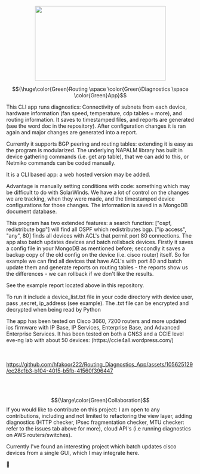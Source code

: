 

<p align="center">
<img src=https://user-images.githubusercontent.com/74038190/225813708-98b745f2-7d22-48cf-9150-083f1b00d6c9.gif width="350" height="200"/>
</p>



$${\huge\color{Green}Routing \space \color{Green}Diagnostics \space \color{Green}App}$$


This CLI app runs diagnostics: Connectivity of subnets from each device, hardware information (fan speed, temperature, cdp tables + more), and routing information. It saves to timestamped files, and reports are generated (see the word doc in the repository). After configuration changes it is ran again and major changes are generated into a report.

Currently it supports BGP peering and routing tables: extending it is easy as the program is modularized. The underlying NAPALM library has built in device gathering commands (i.e. get arp table), that we can add to this, or Netmiko commands can be coded manually.


It is a CLI based app: a web hosted version may be added.

Advantage is manually setting conditions with code: something which may be difficult to do with SolarWinds. We have a lot of control on the changes we are tracking, when they were made, and the timestamped device configurations for those changes. The information is saved in a MongoDB document database.

This program has two extended features: a search function: ["ospf, redistribute bgp"] will find all OSPF which redistributes bgp. ["ip access", "any", 80] finds all devices with ACL's that permit port 80 connections. The app also batch updates devices and batch rollsback devices. Firstly it saves a config file in your MongoDB as mentioned before; seccondly it saves a backup copy of the old config on the device (i.e. cisco router) itself. So for example we can find all devices that have ACL's with port 80 and batch update them and generate reports on routing tables - the reports show us the differences - we can rollback if we don't like the results.

See the example report located above in this repository.

To run it include a device_list.txt file in your code directory with device user, pass ,secret, ip_address (see example). The .txt file can be encrypted and decrypted when being read by Python

<p>The app has been tested on Cisco 3660, 7200 routers  and more updated ios firmware with IP Base, IP Services, Enterprise Base, and Advanced Enterprise Services. It has been tested on both a GNS3 and a CCIE level eve-ng lab with about 50 devices:  (https://ccie4all.wordpress.com/)  <br><br><br><p></p>








https://github.com/hfakoor222/Routing_Diagnostics_App/assets/105625129/ec28c1b3-b104-4015-b5fb-41560f396447




<p>
  <br>
  <br>
</p>

  $${\large\color{Green}Collaboration}$$
If you would like to contribute on this  project:
I am open to any contributions, including and not limited to refactoring the view layer, adding diagnostics (HTTP checker, IPsec fragmentation checker, MTU checker: refer to the issues tab above for more), cloud API's (i.e running diagnostics on AWS routers/switches).



Currently I've found an interesting project which batch updates cisco devices from a single GUI, which I may integrate here.



🤗
